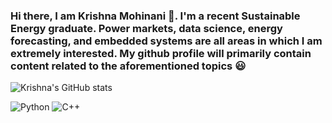 ### Hi there, I am Krishna Mohinani 👋. I'm a recent Sustainable Energy graduate. Power markets, data science, energy forecasting, and embedded systems are all areas in which I am extremely interested. My github profile will primarily contain content related to the aforementioned topics :smiley:

![Krishna's GitHub stats](https://github-readme-stats.vercel.app/api?username=KrishnaMohinani&show_icons=true&theme=dracula)

![Python](https://img.shields.io/badge/python-3670A0?style=for-the-badge&logo=python&logoColor=ffdd54)
![C++](https://img.shields.io/badge/c++-%2300599C.svg?style=for-the-badge&logo=c%2B%2B&logoColor=white)
<!-- ![LaTeX](https://img.shields.io/badge/latex-%23008080.svg?style=for-the-badge&logo=latex&logoColor=white) -->


